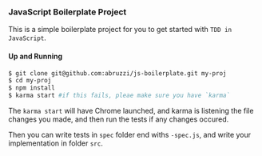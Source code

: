### JavaScript Boilerplate Project

This is a simple boilerplate project for you to get started with `TDD in JavaScript`.

#### Up and Running

```sh
$ git clone git@github.com:abruzzi/js-boilerplate.git my-proj
$ cd my-proj
$ npm install
$ karma start #if this fails, pleae make sure you have `karma` 
```

The `karma start` will have Chrome launched, and karma is listening the file changes you made, and then run the tests if any changes occured.

Then you can write tests in `spec` folder end withs `-spec.js`, and write your implementation in folder `src`.
